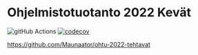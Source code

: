 # Ohjelmistotuotanto 2022 Kevät

![gitHub Actions](https://github.com/Maunaator/ohtu-2022/workflows/CI/badge.svg)
[![codecov](https://codecov.io/gh/Maunaator/ohtu-2022/branch/main/graph/badge.svg?token=CM6DG3QJ9S)](https://codecov.io/gh/Maunaator/ohtu-2022-viikko1)

https://github.com/Maunaator/ohtu-2022-tehtavat
